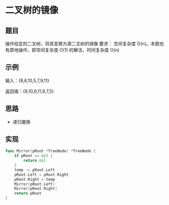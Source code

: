 # 二叉树的镜像

## 题目

操作给定的二叉树，将其变换为源二叉树的镜像
要求： 空间复杂度 O(n)。本题也有原地操作，即空间复杂度 O(1) 的解法，时间复杂度 O(n)

## 示例

输入：{8,6,10,5,7,9,11}

返回值：{8,10,6,11,9,7,5}

## 思路

* 递归置换

## 实现

```go
func Mirror(pRoot *TreeNode) *TreeNode {
	if pRoot == nil {
		return nil
	}
	temp := pRoot.Left
	pRoot.Left = pRoot.Right
	pRoot.Right = temp
	Mirror(pRoot.Left)
	Mirror(pRoot.Right)
	return pRoot
}
```